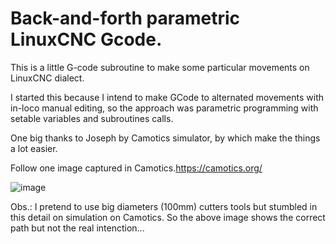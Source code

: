 # Back-and-forth parametric LinuxCNC Gcode.

This is a little G-code subroutine to make some particular movements on LinuxCNC dialect.

I started this because I intend to make GCode to alternated movements with in-loco manual editing, so the approach was parametric programming with setable variables and subroutines calls.

One big thanks to Joseph  by Camotics simulator, by which make the things a lot easier.

Follow one image captured in Camotics.https://camotics.org/

![image](https://github.com/rymaeda/fresa-para-pci/blob/master/fresa-pci.png)

Obs.: I pretend to use big diameters (100mm) cutters tools but stumbled in this detail on simulation on Camotics. So the above image shows the correct path but not the real intenction...